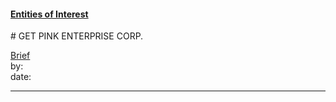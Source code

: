 #### [Entities of Interest](/list.html)
<link rel="stylesheet" type="text/css" href="../../assets/style.css">
# GET PINK ENTERPRISE CORP.

[comment]: <> (Add/Remove information below as you want)
[comment]: <> (Markdown cheatsheet: https://github.com/adam-p/markdown-here/wiki/Markdown-Cheatsheet)
[Brief](Brief.md)  
by:  
date:  

---
[comment]: <> (Add your content here)